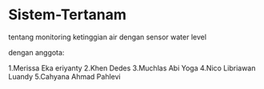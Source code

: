 # Sistem-Tertanam
 tentang monitoring ketinggian air dengan sensor water level
 
 dengan anggota:
 
 1.Merissa Eka eriyanty
 2.Khen Dedes
 3.Muchlas Abi Yoga
 4.Nico Libriawan Luandy
 5.Cahyana Ahmad Pahlevi

